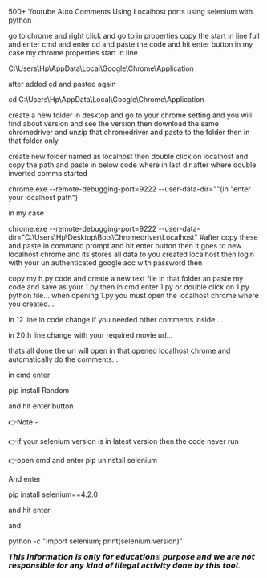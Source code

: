 
500+ Youtube Auto Comments Using Localhost ports using selenium with python



go to chrome and right click and go to in properties copy the start in line full and enter cmd and enter cd and paste the code and hit enter button in my case 
my chrome properties start in line 

C:\Users\Hp\AppData\Local\Google\Chrome\Application

after added cd and pasted again

cd C:\Users\Hp\AppData\Local\Google\Chrome\Application

create a new folder in desktop and go to your chrome setting and you will find about version and see the version then download the same chromedriver and unzip that chromedriver and paste to the folder then in that folder only

create new folder named as localhost then double click on localhost and copy the path and paste in below code where in last dir after where double inverted comma started 


chrome.exe --remote-debugging-port=9222 --user-data-dir=""(in "enter your localhost path") 

in my case

chrome.exe --remote-debugging-port=9222 --user-data-dir="C:\Users\Hp\Desktop\Bots\Chromedriver\Localhost"   #after copy these and paste in command prompt and hit enter button then it goes to new localhost chrome and its stores all data to you created localhost
then login with your un authenticated google acc with password then 

copy my h.py code and create a new text file in that folder an paste my code and save as your 1.py then in cmd enter 1.py or double click on 1.py python file...
when opening 1.py you must open the localhost chrome where you created....

in 12 line in code change if you needed other comments inside ...

in 20th line change with your required movie url...

thats all done the url will open in that opened localhost chrome and automatically do the comments....

in cmd enter

pip install Random 

and hit enter button

👉Note:-

👉if your selenium version is in latest version then the code never run

👉open cmd and enter pip uninstall selenium

And enter

pip install selenium==4.2.0

and hit enter

and

python -c "import selenium; print(selenium.version)"

𝙏𝙝𝙞𝙨 𝙞𝙣𝙛𝙤𝙧𝙢𝙖𝙩𝙞𝙤𝙣 𝙞𝙨 𝙤𝙣𝙡𝙮 𝙛𝙤𝙧 𝙚𝙙𝙪𝙘𝙖𝙩𝙞𝙤𝙣al 𝙥𝙪𝙧𝙥𝙤𝙨𝙚 𝙖𝙣𝙙 𝙬𝙚 𝙖𝙧𝙚 𝙣𝙤𝙩 𝙧𝙚𝙨𝙥𝙤𝙣𝙨𝙞𝙗𝙡𝙚 𝙛𝙤𝙧 𝙖𝙣𝙮 𝙠𝙞𝙣𝙙 𝙤𝙛 𝙞𝙡𝙡𝙚𝙜𝙖𝙡 𝙖𝙘𝙩𝙞𝙫𝙞𝙩𝙮 𝙙𝙤𝙣𝙚 𝙗𝙮 𝙩𝙝𝙞𝙨 𝙩𝙤𝙤𝙡.
